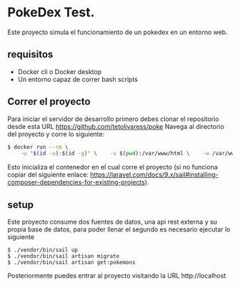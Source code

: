 # PokeDex Test.  
Este proyecto simula el funcionamiento de un pokedex en un entorno web.
## requisitos 
- Docker cli o Docker desktop
- Un entorno capaz de correr bash scripts
## Correr el proyecto 
Para iniciar el servidor de desarrollo primero debes clonar el repositorio desde esta URL https://github.com/tetolivaress/poke
Navega al directorio del proyecto y corre lo siguiente:
```bash
$ docker run --rm \
    -u "$(id -u):$(id -g)" \    -v $(pwd):/var/www/html \    -w /var/www/html \    laravelsail/php81-composer:latest \    composer install --ignore-platform-reqs
 ```
 Esto inicializa el contenedor en el cual corre el proyecto (si no funciona copiar del siguiente enlace: https://laravel.com/docs/9.x/sail#installing-composer-dependencies-for-existing-projects).
 ## setup 
 Este proyecto consume dos fuentes de datos, una api rest externa y su propia base de datos, para poder llenar el segundo es necesario ejecutar lo siguiente
 ```
 $ ./vendor/bin/sail up
 $ ./vendor/bin/sail artisan migrate
 $ ./vendor/bin/sail artisan get:pokemons
 ```
 Posteriormente puedes entrar al proyecto visitando la URL http://localhost
